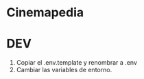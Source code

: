 # Cinemapedia

# DEV
1. Copiar el .env.template y renombrar a .env
2. Cambiar las variables de entorno.
